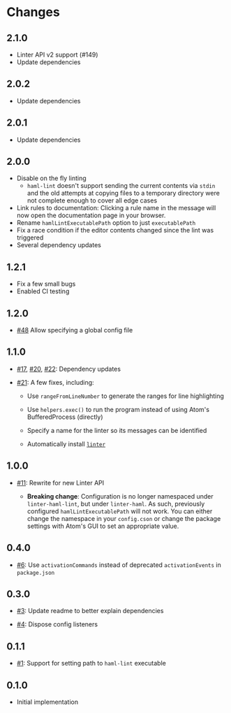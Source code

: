 # Changes

## 2.1.0

*   Linter API v2 support (#149)
*   Update dependencies

## 2.0.2

*   Update dependencies

## 2.0.1

*   Update dependencies

## 2.0.0

*   Disable on the fly linting
    *   `haml-lint` doesn't support sending the current contents via `stdin`
        and the old attempts at copying files to a temporary directory were not
        complete enough to cover all edge cases
*   Link rules to documentation: Clicking a rule name in the message will now
    open the documentation page in your browser.
*   Rename `hamlLintExecutablePath` option to just `executablePath`
*   Fix a race condition if the editor contents changed since the lint was
    triggered
*   Several dependency updates

## 1.2.1

*   Fix a few small bugs
*   Enabled CI testing

## 1.2.0

*   [#48](https://github.com/AtomLinter/linter-haml/pull/48) Allow specifying a
    global config file

## 1.1.0

*   [#17](https://github.com/AtomLinter/linter-haml/pull/17),
    [#20](https://github.com/AtomLinter/linter-haml/pull/20),
    [#22](https://github.com/AtomLinter/linter-haml/pull/22): Dependency updates

*   [#21](https://github.com/AtomLinter/linter-haml/pull/21): A few fixes,
    including:

    *   Use `rangeFromLineNumber` to generate the ranges for line highlighting

    *   Use `helpers.exec()` to run the program instead of using Atom's
        BufferedProcess (directly)

    *   Specify a name for the linter so its messages can be identified

    *   Automatically install [`linter`](https://github.com/atom-community/linter)

## 1.0.0

*   [#11](https://github.com/AtomLinter/linter-haml/pull/11): Rewrite for new
    Linter API

    *   **Breaking change**: Configuration is no longer namespaced under
    `linter-haml-lint`, but under `linter-haml`.  As such, previously configured
    `hamlLintExecutablePath` will not work.  You can either change the namespace
    in your `config.cson` or change the package settings with Atom's GUI to set
    an appropriate value.

## 0.4.0

*   [#6](https://github.com/AtomLinter/linter-haml/pull/6): Use
    `activationCommands` instead of deprecated `activationEvents` in
    `package.json`

## 0.3.0

*   [#3](https://github.com/AtomLinter/linter-haml/pull/3): Update readme to
    better explain dependencies

*   [#4](https://github.com/AtomLinter/linter-haml/pull/4): Dispose config
    listeners

## 0.1.1

*   [#1](https://github.com/AtomLinter/linter-haml/issues/1): Support for
    setting path to `haml-lint` executable

## 0.1.0

*   Initial implementation
